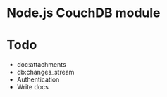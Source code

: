 # Node.js CouchDB module

# Todo

* doc:attachments
* db:changes_stream
* Authentication
* Write docs